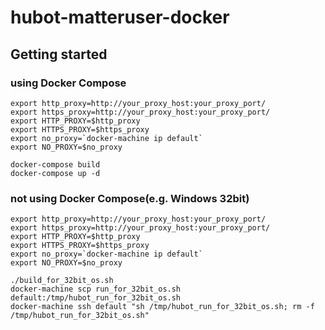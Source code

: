 # hubot-matteruser-docker

## Getting started

### using Docker Compose
```shell
export http_proxy=http://your_proxy_host:your_proxy_port/
export https_proxy=http://your_proxy_host:your_proxy_port/
export HTTP_PROXY=$http_proxy
export HTTPS_PROXY=$https_proxy
export no_proxy=`docker-machine ip default`
export NO_PROXY=$no_proxy

docker-compose build
docker-compose up -d
```
### not using Docker Compose(e.g. Windows 32bit)
```shell
export http_proxy=http://your_proxy_host:your_proxy_port/
export https_proxy=http://your_proxy_host:your_proxy_port/
export HTTP_PROXY=$http_proxy
export HTTPS_PROXY=$https_proxy
export no_proxy=`docker-machine ip default`
export NO_PROXY=$no_proxy

./build_for_32bit_os.sh
docker-machine scp run_for_32bit_os.sh default:/tmp/hubot_run_for_32bit_os.sh
docker-machine ssh default "sh /tmp/hubot_run_for_32bit_os.sh; rm -f /tmp/hubot_run_for_32bit_os.sh"
```
